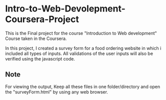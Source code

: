 # Intro-to-Web-Devolepment-Coursera-Project
This is the Final project for the course "Introduction to Web development" Course taken in the Coursera.

In this project, I created a survey form for a food ordering website in which i included all types of inputs.
All validations of the user inputs will also be verified using the javascript code.

## Note
For viewing the output, Keep all these files in one folder/directory and open the "surveyForm.html" by using
any web browser.
